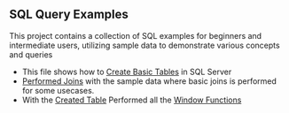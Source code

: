 ## SQL Query Examples 
This project contains a collection of SQL examples for beginners and intermediate users, utilizing sample data to demonstrate various concepts and queries

* This file shows how to [Create Basic Tables](https://github.com/pooja2434/SQL-Projects/blob/main/Table%20Creation.sql) in SQL Server
* [Performed Joins](https://github.com/pooja2434/SQL-Projects/blob/main/Joins.sql) with the sample data where basic joins is performed for some usecases.
* With the [Created Table](https://github.com/pooja2434/SQL-Projects/blob/main/Table%20Creation.sql) Performed all the [Window Functions](https://github.com/pooja2434/SQL-Projects/blob/main/Windowfunctions.sql)
